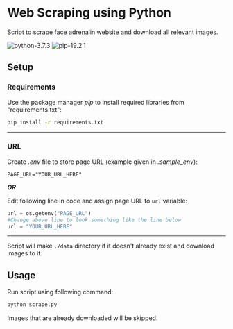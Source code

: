 # Web Scraping using Python
Script to scrape face adrenalin website and download all relevant images.

![python-3.7.3](https://img.shields.io/badge/python-3.7.3-blue)
![pip-19.2.1](https://img.shields.io/badge/pip-19.2.1-brightgreen)

## Setup
### Requirements
Use the package manager *pip* to install required libraries from "requirements.txt":

```cmd
pip install -r requirements.txt
```
___
### URL
Create *.env* file to store page URL (example given in *.sample_env*):
```
PAGE_URL="YOUR_URL_HERE"
```
**_OR_**

Edit following line in code and assign page URL to `url` variable:
```python
url = os.getenv("PAGE_URL")
#Change above line to look something like the line below
url = "YOUR_URL_HERE"
```
---
Script will make `./data` directory if it doesn't already exist and download images to it.
## Usage
Run script using following command:
```cmd
python scrape.py
```
Images that are already downloaded will be skipped.
